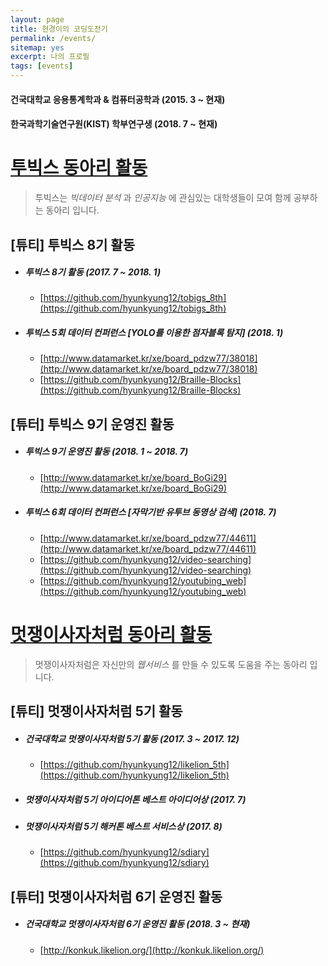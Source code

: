 ```yaml
---
layout: page
title: 현경이의 코딩도전기
permalink: /events/
sitemap: yes
excerpt: 나의 프로필
tags: [events]
---
```


<!-- ![](/files/authors/hyunkyung.jpg) -->
#### 건국대학교 응용통계학과 & 컴퓨터공학과  (2015. 3 ~ 현재)
#### 한국과학기술연구원(KIST) 학부연구생  (2018. 7 ~ 현재)

# [투빅스 동아리 활동](http://www.datamarket.kr/xe/)

> 투빅스는 *빅데이터 분석* 과 *인공지능* 에 관심있는 대학생들이 모여 함께 공부하는 동아리 입니다.

## [튜티] 투빅스 8기 활동

* ##### 투빅스 8기 활동  (2017. 7 ~ 2018. 1)
	* [https://github.com/hyunkyung12/tobigs_8th](https://github.com/hyunkyung12/tobigs_8th)

* ##### 투빅스 5회 데이터 컨퍼런스  [YOLO를 이용한 점자블록 탐지]  (2018. 1)
	* [http://www.datamarket.kr/xe/board_pdzw77/38018](http://www.datamarket.kr/xe/board_pdzw77/38018)
	* [https://github.com/hyunkyung12/Braille-Blocks](https://github.com/hyunkyung12/Braille-Blocks)

## [튜터] 투빅스 9기 운영진 활동

* ##### 투빅스 9기 운영진 활동  (2018. 1 ~ 2018. 7)
	* [http://www.datamarket.kr/xe/board_BoGi29](http://www.datamarket.kr/xe/board_BoGi29)

* ##### 투빅스 6회 데이터 컨퍼런스  [자막기반 유투브 동영상 검색]  (2018. 7)
	* [http://www.datamarket.kr/xe/board_pdzw77/44611](http://www.datamarket.kr/xe/board_pdzw77/44611)
	* [https://github.com/hyunkyung12/video-searching](https://github.com/hyunkyung12/video-searching)
	* [https://github.com/hyunkyung12/youtubing_web](https://github.com/hyunkyung12/youtubing_web)


# [멋쟁이사자처럼 동아리 활동](https://likelion.net)

> 멋쟁이사자처럼은 자신만의 *웹서비스* 를 만들 수 있도록 도움을 주는 동아리 입니다.


## [튜티] 멋쟁이사자처럼 5기 활동

* ##### 건국대학교 멋쟁이사자처럼 5기 활동  (2017. 3 ~ 2017. 12)
	* [https://github.com/hyunkyung12/likelion_5th](https://github.com/hyunkyung12/likelion_5th)

* ##### 멋쟁이사자처럼 5기 아이디어톤 베스트 아이디어상  (2017. 7)

* ##### 멋쟁이사자처럼 5기 해커톤 베스트 서비스상  (2017. 8)
	* [https://github.com/hyunkyung12/sdiary](https://github.com/hyunkyung12/sdiary)

## [튜터] 멋쟁이사자처럼 6기 운영진 활동

* ##### 건국대학교 멋쟁이사자처럼 6기 운영진 활동  (2018. 3 ~ 현재)
	* [http://konkuk.likelion.org/](http://konkuk.likelion.org/)
